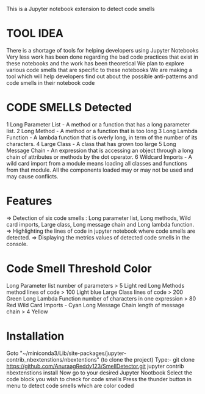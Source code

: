 This is a Jupyter notebook extension to detect code smells

# TOOL IDEA

There is a shortage of tools for helping developers using Jupyter Notebooks
Very less work has been done regarding the bad code practices that exist in these notebooks and the work has been theoretical
We plan to explore various code smells that are specific to these notebooks
We are making a tool which will help developers find out about the possible anti-patterns and code smells in their notebook code


# CODE SMELLS Detected

1   Long Parameter List     -   A method or a function that has a long parameter list.
2   Long Method             -   A method or a function that is too long
3   Long Lambda Function    -	  A lambda function that is overly long, in term of the number of its characters.
4   Large Class             -	  A class that has grown too large
5   Long Message Chain      -   An expression that is accessing an object through a long chain of attributes or methods by the dot operator.
6   Wildcard Imports        -   A wild card import from a module means loading all classes and functions from that module. All the components loaded may or may not be used and may cause conflicts.


# Features

=>  Detection of six code smells : Long parameter list, Long methods, Wild card imports, Large class, Long message chain and Long lambda function.
=>  Highlighting the lines of code in jupyter notebook where code smells are detected.
=>  Displaying the metrics values of detected code smells in the console.


# Code Smell                  Threshold                                       Color      
Long Parameter list         number of parameters > 5                        Light red
Long Methods                method lines of code > 100                      Light blue
Large Class                 lines of code > 200                             Green
Long Lambda Function        number of characters in one expression > 80     Red
Wild Card Imports           -                                               Cyan
Long Message Chain          length of message chain > 4                     Yellow


# Installation

Goto "~/miniconda3/Lib/site-packages/jupyter-contrib_nbextenstions/nbextentions" (to clone the project)
Type:-
git clone https://github.com/AnuraagReddy123/SmellDetector.git
jupyter contrib nbextenstions install
Now go to your desired Jupyter Nootbook 
Select the code block you wish to check for code smells
Press the thunder button in menu to detect code smells which are color coded
